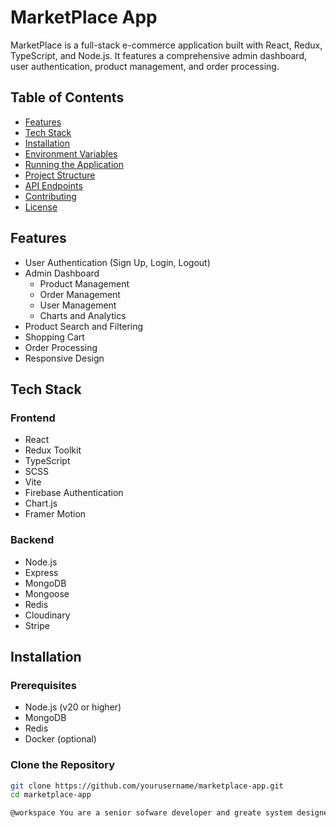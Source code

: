 # MarketPlace App

MarketPlace is a full-stack e-commerce application built with React, Redux, TypeScript, and Node.js. It features a comprehensive admin dashboard, user authentication, product management, and order processing.

## Table of Contents

- [Features](#features)
- [Tech Stack](#tech-stack)
- [Installation](#installation)
- [Environment Variables](#environment-variables)
- [Running the Application](#running-the-application)
- [Project Structure](#project-structure)
- [API Endpoints](#api-endpoints)
- [Contributing](#contributing)
- [License](#license)

## Features

- User Authentication (Sign Up, Login, Logout)
- Admin Dashboard
  - Product Management
  - Order Management
  - User Management
  - Charts and Analytics
- Product Search and Filtering
- Shopping Cart
- Order Processing
- Responsive Design

## Tech Stack

### Frontend

- React
- Redux Toolkit
- TypeScript
- SCSS
- Vite
- Firebase Authentication
- Chart.js
- Framer Motion

### Backend

- Node.js
- Express
- MongoDB
- Mongoose
- Redis
- Cloudinary
- Stripe

## Installation

### Prerequisites

- Node.js (v20 or higher)
- MongoDB
- Redis
- Docker (optional)

### Clone the Repository

```sh
git clone https://github.com/yourusername/marketplace-app.git
cd marketplace-app

@workspace You are a senior sofware developer and greate system designer in an top e-commerce platform.you have a great experience in solving real world problems and styling a website in best way possible ever any onr=e can do.and i want no not simmple analysysis of seller i want a complex analysys will all important analytics possible and required for sellers.like seller counts,list of all sellers,from the list we can see the details of seller by clciking on one selller. their detail include products in his store,revenue he has generated so far,his rating and all possible thing anayone can imagine about a seller.the admin can sort the list of sellers on the basis of their rating ,on the basis of no of products listed,the amount of revenue generated by them.except these about the analytics i want to see some analytics in graphs too which will enhance the experience.and about the de register and block feature do this as you think it should be done.and all these aare the features of admin dashboard.solving this might require a couple of prompts and multiple responses so dont loose context of this in betwwen responses and solve this anyhow.give me multiple responses and at end of each response tell me the prompt which i will give you next to maintain the context and continuty between responses to solev this problem.but please dont compromise the code quality and feature enrichness of the product.and sometime you stop geenrating code if you exceed the length limit.so try refraining fromm that.